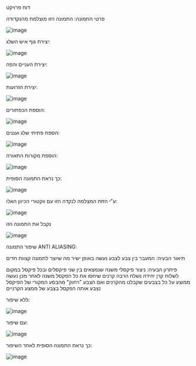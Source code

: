 דוח פרויקט

פרטי התמונה:
התמונה הזו מוצלמת מהנקדודה

![image](https://github.com/user-attachments/assets/b38d1641-d3b9-4dcf-9457-9e3342f913c7)

יצירת גוף איש השלג:

![image](https://github.com/user-attachments/assets/2346de9f-a2de-4a7e-89e4-f60be93b4645)

יצירת העניים והפה:

![image](https://github.com/user-attachments/assets/1cd35df5-f504-4db9-b684-6a832b6dc280)

יצירת הזרועות:

![image](https://github.com/user-attachments/assets/a633da30-941d-4cbf-9ee2-f5f76048ef1e)

הוספת הכפתורים:

![image](https://github.com/user-attachments/assets/f4617856-641f-4c8b-9dbb-7deeab517f77)

הספת פתיתי שלג ועננים:

![image](https://github.com/user-attachments/assets/d3179b05-f792-4a89-9c80-4c9887739e4b)

הוספת מקורות התאורה:

![image](https://github.com/user-attachments/assets/12ead4ae-752b-416f-b5ee-b69ff4690636)

כך נראת התמונה הסופית:

![image](https://github.com/user-attachments/assets/8b42efba-c1f8-4163-ab6b-f91d49f66546)

ע"י הזזת המצלמה לנקדה הזו עם ווקטורי הכיוון האלו:


![image](https://github.com/user-attachments/assets/ec6ee453-c837-4178-9336-f123cf5476bd)

נקבל את התמונה הזו

![image](https://github.com/user-attachments/assets/d24c7406-612b-40ce-8967-80ee5ca3c907)



שיפור התמונה 
ANTI ALIASING:

תיאור הבעיה: המעבר בין צבע לצבע נעשה באופן ישיר מה שיוצר לתמונה קצוות חדים

פיתרון הבעיה: ניצור פיקסלי משנה שנמצאים בין שני פיקסלים ובכל פיקסל במקום לשלוח קרן יחידה נשלח הרבה קרנים שיחסו את כל הפקסל משנה 
לאחר מכן נעשה ממוצע על כל בצבעים שקבלנו מהקרנים ואם הצבע "רחוק" מהבסע המקורי של הפיקסל נצבע אותה הפקסל בצבע של ממצע הקרניים

ללא שיפור:

![image](https://github.com/user-attachments/assets/0d16e16f-2426-4af7-b51d-2159a3ff4175)


עם שיפור:


![image](https://github.com/user-attachments/assets/9cdc8a63-caaa-415b-a9fa-df03c099c6d1)



כך נראת התמונה הסופית לאחר השיפור:


![image](https://github.com/user-attachments/assets/6dbb0b15-71ab-47f9-900d-f004a28c1355)
